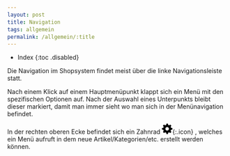 ```yaml
---
layout: post
title: Navigation
tags: allgemein
permalink: /allgemein/:title
---
```


+ Index
{:toc .disabled}


Die Navigation im Shopsystem findet meist über die linke Navigationsleiste statt.

Nach einem Klick auf einem Hauptmenüpunkt klappt sich ein Menü mit den spezifischen Optionen auf. Nach der Auswahl eines Unterpunkts bleibt dieser markiert, damit man immer sieht wo man sich in der Menünavigation befindet.

In der rechten oberen Ecke befindet sich ein Zahnrad ![Zahnrad][1]{:.icon} , welches ein Menü aufruft in dem neue Artikel/Kategorien/etc. erstellt werden können.

[1]: /img/glyphicons/glyphicons-137-cogwheel.png
